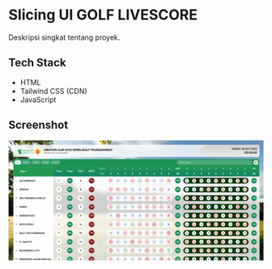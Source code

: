 # Slicing UI GOLF LIVESCORE

Deskripsi singkat tentang proyek.

## Tech Stack

- HTML
- Tailwind CSS (CDN)
- JavaScript

## Screenshot

![Screenshot](./ss1.png)

